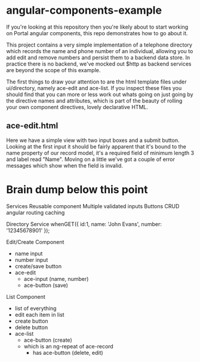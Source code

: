 angular-components-example
==========================

If you're looking at this repository then you're likely about to start working on Portal angular components, this repo demonstrates how to go about it.

This project contains a very simple implementation of a telephone directory which records the name and phone number of an individual, allowing you to add edit and remove numbers and persist them to a backend data store.  In practice there is no backend, we've mocked out $http as backend services are beyond the scope of this example.  

The first things to draw your attention to are the html template files under ui/directory, namely ace-edit and ace-list.  If you inspect these files you should find that you can more or less work out whats going on just going by the directive names and attributes, which is part of the beauty of rolling your own component directives, lovely declarative HTML.
 
## ace-edit.html
Here we have a simple view with two input boxes and a submit button.  Looking at the first input it should be fairly apparent that it's bound to the name property of our record model, it's a required field of minimum length 3 and label read "Name".  Moving on a little we've got a couple of error messages which show when the field is invalid.  


# Brain dump below this point

Services
Reusable component
Multiple validated inputs
Buttons
CRUD
angular routing
caching

Directory Service
whenGET({
  id:1,
  name: 'John Evans',
  number: '12345678901'
});

Edit/Create Component
- name input
- number input
- create/save button
- ace-edit
  - ace-input (name, number)
  - ace-button (save)


List Component
- list of everything
- edit each item in list
- create button
- delete button
- ace-list
  - ace-button (create)
  - which is an ng-repeat of ace-record
    - has ace-button (delete, edit)
    